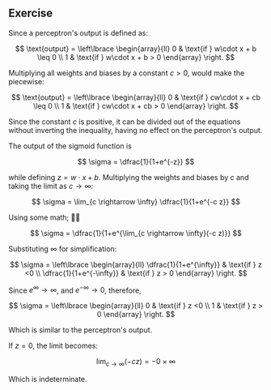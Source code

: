 ## Exercise 

 Since a perceptron's output is defined as:
 
   $$
   \text{output} = \left\lbrace
   \begin{array}{ll} 
   0 & \text{if } w\cdot x + b \leq 0 \\ 
   1 & \text{if } w\cdot x + b > 0 
   \end{array} 
   \right. 
   $$
   
   Multiplying all weights and biases by a constant $c > 0$, would make the piecewise:

   $$
   \text{output} = \left\lbrace 
   \begin{array}{ll} 
   0 & \text{if } cw\cdot x + cb \leq 0 \\ 
   1 & \text{if } cw\cdot x + cb > 0 
   \end{array} 
   \right. 
   $$

   Since the constant $c$ is positive, it can be divided out of the equations without inverting the inequality, having no effect on the perceptron's output.

 The output of the sigmoid function is 
 
   $$
   \sigma = \dfrac{1}{1+e^{-z}}
   $$
   
   while defining $z = w \cdot x + b$.
   Multiplying the weights and biases by $c$ and taking the limit as $c \rightarrow \infty$:
   
   $$
   \sigma = \lim_{c \rightarrow \infty} \dfrac{1}{1+e^{-c z}}
   $$
   
   Using some math; 🤷‍♂️
   
   $$
   \sigma = \dfrac{1}{1+e^{\lim_{c \rightarrow \infty}(-c z)}}
   $$
   
   Substituting $\infty$ for simplification:
   
   $$
   \sigma = \left\lbrace 
   \begin{array}{ll} 
   \dfrac{1}{1+e^{\infty}} & \text{if } z <0 \\ 
   \dfrac{1}{1+e^{-\infty}} & \text{if } z > 0 
   \end{array} 
   \right.
   $$
   
   Since $e^\infty \rightarrow \infty$, and $e^{-\infty} \rightarrow 0$, therefore,
   
   $$
   \sigma = \left\lbrace 
   \begin{array}{ll} 
   0 & \text{if } z <0 \\ 
   1 & \text{if } z > 0 
   \end{array} 
   \right.
   $$ 
   
   Which is similar to the perceptron's output.

   If $z = 0$, the limit becomes:
   
   $$
   \lim_{c \rightarrow \infty}(-c z) = - 0 \times \infty
   $$
   
   Which is indeterminate.
